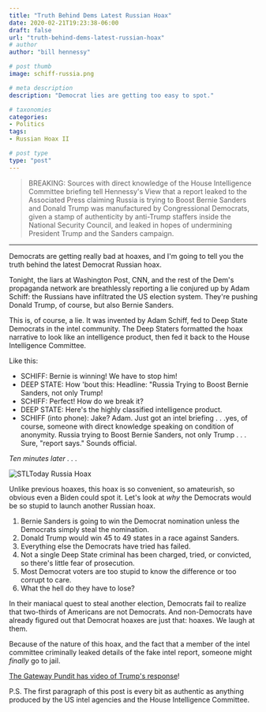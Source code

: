 ```yaml
---
title: "Truth Behind Dems Latest Russian Hoax"
date: 2020-02-21T19:23:38-06:00
draft: false
url: "truth-behind-dems-latest-russian-hoax"
# author
author: "bill hennessy"

# post thumb
image: schiff-russia.png

# meta description
description: "Democrat lies are getting too easy to spot."

# taxonomies
categories: 
- Politics
tags:
- Russian Hoax II

# post type
type: "post"
---
```


> BREAKING: Sources with direct knowledge of the House Intelligence Committee briefing tell Hennessy's View that a report leaked to the Associated Press claiming Russia is trying to Boost Bernie Sanders and Donald Trump was manufactured by Congressional Democrats, given a stamp of authenticity by anti-Trump staffers inside the National Security Council, and leaked in hopes of undermining President Trump and the Sanders campaign. 

---

Democrats are getting really bad at hoaxes, and I'm going to tell you the truth behind the latest Democrat Russian hoax. 

Tonight, the liars at Washington Post, CNN, and the rest of the Dem's propaganda network are breathlessly reporting a lie conjured up by Adam Schiff: the Russians have infiltrated the US election system. They're pushing Donald Trump, of course, but also Bernie Sanders. 

This is, of course, a lie. It was invented by Adam Schiff, fed to Deep State Democrats in the intel community. The Deep Staters formatted the hoax narrative to look like an intelligence product, then fed it back to the House Intelligence Committee. 

Like this:

- SCHIFF: Bernie is winning! We have to stop him!
- DEEP STATE: How 'bout this: Headline: "Russia Trying to Boost Bernie Sanders, not only Trump!
- SCHIFF: Perfect! How do we break it? 
- DEEP STATE: Here's the highly classified intelligence product.
- SCHIFF (into phone): Jake? Adam. Just got an intel briefing . . .yes, of course, someone with direct knowledge speaking on condition of anonymity. Russia trying to Boost Bernie Sanders, not only Trump . . . Sure, "report says." Sounds official.

_Ten minutes later . . ._

![STLToday Russia Hoax](/images/stltoday-russia-hoax.png)

Unlike previous hoaxes, this hoax is so convenient, so amateurish, so obvious even a Biden could spot it. Let's look at *why* the Democrats would be so stupid to launch another Russian hoax.

1. Bernie Sanders is going to win the Democrat nomination unless the Democrats simply steal the nomination. 
2. Donald Trump would win 45 to 49 states in a race against Sanders.
3. Everything else the Democrats have tried has failed.
4. Not a single Deep State criminal has been charged, tried, or convicted, so there's little fear of prosecution. 
5. Most Democrat voters are too stupid to know the difference or too corrupt to care.
6. What the hell do they have to lose? 

In their maniacal quest to steal another election, Democrats fail to realize that two-thirds of Americans are not Democrats. And non-Democrats have already figured out that Democrat hoaxes are just that: hoaxes. We laugh at them.

Because of the nature of this hoax, and the fact that a member of the intel committee criminally leaked details of the fake intel report, someone might *finally* go to jail. 

[The Gateway Pundit has video of Trump's response](https://www.thegatewaypundit.com/2020/02/thats-pencil-neck-little-pencil-president-trump-unloads-on-pencil-neck-schiff-and-fake-news-media-on-latest-anonymous-russia-hoax-video/)!

P.S. The first paragraph of this post is every bit as authentic as anything produced by the US intel agencies and the House Intelligence Committee.  

